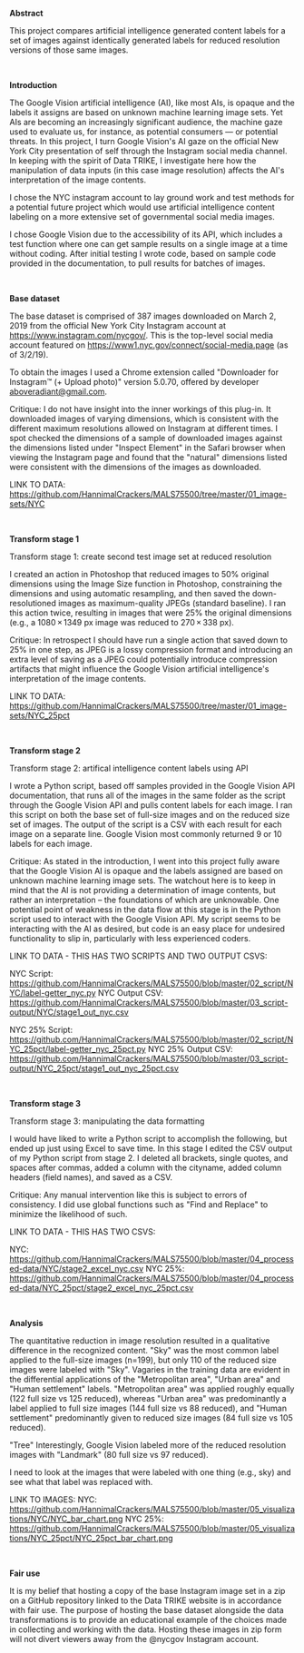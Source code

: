 ****Abstract****

This project compares artificial intelligence generated content labels for a set of images against identically generated labels for reduced resolution versions of those same images.


<br>

****Introduction****

The Google Vision artificial intelligence (AI), like most AIs, is opaque and the labels it assigns are based on unknown machine learning image sets. Yet AIs are becoming an increasingly significant audience, the machine gaze used to evaluate us, for instance, as potential consumers — or potential threats. In this project, I turn Google Vision's AI gaze on the official New York City presentation of self through the Instagram social media channel. In keeping with the spirit of Data TRIKE, I investigate here how the manipulation of data inputs (in this case image resolution) affects the AI's interpretation of the image contents.

I chose the NYC instagram account to lay ground work and test methods for a potential future project which would use artificial intelligence content labeling on a more extensive set of governmental social media images.

I chose Google Vision due to the accessibility of its API, which includes a test function where one can get sample results on a single image at a time without coding. After initial testing I wrote code, based on sample code provided in the documentation, to pull results for batches of images.


<br>

****Base dataset****

The base dataset is comprised of 387 images downloaded on March 2, 2019 from the official New York City Instagram account at https://www.instagram.com/nycgov/. This is the top-level social media account featured on https://www1.nyc.gov/connect/social-media.page (as of 3/2/19).

To obtain the images I used a Chrome extension called "Downloader for Instagram™ (+ Upload photo)" version 5.0.70, offered by developer aboveradiant@gmail.com. 

Critique: I do not have insight into the inner workings of this plug-in. It downloaded images of varying dimensions, which is consistent with the different maximum resolutions allowed on Instagram at different times. I spot checked the dimensions of a sample of downloaded images against the dimensions listed under "Inspect Element" in the Safari browser when viewing the Instagram page and found that the "natural" dimensions listed were consistent with the dimensions of the images as downloaded.

LINK TO DATA: https://github.com/HannimalCrackers/MALS75500/tree/master/01_image-sets/NYC


<br>

****Transform stage 1****

Transform stage 1: create second test image set at reduced resolution

I created an action in Photoshop that reduced images to 50% original dimensions using the Image Size function in Photoshop, constraining the dimensions and using automatic resampling, and then saved the down-resolutioned images as maximum-quality JPEGs (standard baseline). I ran this action twice, resulting in images that were 25% the original dimensions (e.g., a 1080 × 1349 px image was reduced to 270 × 338 px).

Critique: In retrospect I should have run a single action that saved down to 25% in one step, as JPEG is a lossy compression format and introducing an extra level of saving as a JPEG could potentially introduce compression artifacts that might influence the Google Vision artificial intelligence's interpretation of the image contents.

LINK TO DATA: https://github.com/HannimalCrackers/MALS75500/tree/master/01_image-sets/NYC_25pct


<br>

****Transform stage 2****

Transform stage 2: artifical intelligence content labels using API

I wrote a Python script, based off samples provided in the Google Vision API documentation, that runs all of the images in the same folder as the script through the Google Vision API and pulls content labels for each image. I ran this script on both the base set of full-size images and on the reduced size set of images. The output of the script is a CSV with each result for each image on a separate line. Google Vision most commonly returned 9 or 10 labels for each image. 


Critique: As stated in the introduction, I went into this project fully aware that the Google Vision AI is opaque and the labels assigned are based on unknown machine learning image sets. The watchout here is to keep in mind that the AI is not providing a determination of image contents, but rather an interpretation – the foundations of which are unknowable. One potential point of weakness in the data flow at this stage is in the Python script used to interact with the Google Vision API. My script seems to be interacting with the AI as desired, but code is an easy place for undesired functionality to slip in, particularly with less experienced coders.

LINK TO DATA - THIS HAS TWO SCRIPTS AND TWO OUTPUT CSVS:

NYC Script: https://github.com/HannimalCrackers/MALS75500/blob/master/02_script/NYC/label-getter_nyc.py
NYC Output CSV: https://github.com/HannimalCrackers/MALS75500/blob/master/03_script-output/NYC/stage1_out_nyc.csv

NYC 25% Script: https://github.com/HannimalCrackers/MALS75500/blob/master/02_script/NYC_25pct/label-getter_nyc_25pct.py
NYC 25% Output CSV: https://github.com/HannimalCrackers/MALS75500/blob/master/03_script-output/NYC_25pct/stage1_out_nyc_25pct.csv

<br>

****Transform stage 3****

Transform stage 3: manipulating the data formatting

I would have liked to write a Python script to accomplish the following, but ended up just using Excel to save time. In this stage I edited the CSV output of my Python script from stage 2. I deleted all brackets, single quotes, and spaces after commas, added a column with the cityname, added column headers (field names), and saved as a CSV.

Critique: Any manual intervention like this is subject to errors of consistency. I did use global functions such as "Find and Replace" to minimize the likelihood of such.

LINK TO DATA - THIS HAS TWO CSVS:

NYC: https://github.com/HannimalCrackers/MALS75500/blob/master/04_processed-data/NYC/stage2_excel_nyc.csv
NYC 25%: https://github.com/HannimalCrackers/MALS75500/blob/master/04_processed-data/NYC_25pct/stage2_excel_nyc_25pct.csv


<br>

****Analysis****

The quantitative reduction in image resolution resulted in a qualitative difference in the recognized content. "Sky" was the most common label applied to the full-size images (n=199), but only 110 of the reduced size images were labeled with "Sky". Vagaries in the training data are evident in the differential applications of the "Metropolitan area", "Urban area" and "Human settlement" labels. "Metropolitan area" was applied roughly equally (122 full size vs 125 reduced), whereas "Urban area" was predominantly a label applied to full size images (144 full size vs 88 reduced), and "Human settlement" predominantly given to reduced size images (84 full size vs 105 reduced).

"Tree" Interestingly, Google Vision labeled more of the reduced resolution images with "Landmark" (80 full size vs 97 reduced).

I need to look at the images that were labeled with one thing (e.g., sky) and see what that label was replaced with.


LINK TO IMAGES:
NYC: https://github.com/HannimalCrackers/MALS75500/blob/master/05_visualizations/NYC/NYC_bar_chart.png
NYC 25%: https://github.com/HannimalCrackers/MALS75500/blob/master/05_visualizations/NYC_25pct/NYC_25pct_bar_chart.png


<br>

****Fair use****

It is my belief that hosting a copy of the base Instagram image set in a zip on a GitHub repository linked to the Data TRIKE website is in accordance with fair use. The purpose of hosting the base dataset alongside the data transformations is to provide an educational example of the choices made in collecting and working with the data. Hosting these images in zip form will not divert viewers away from the @nycgov Instagram account.
